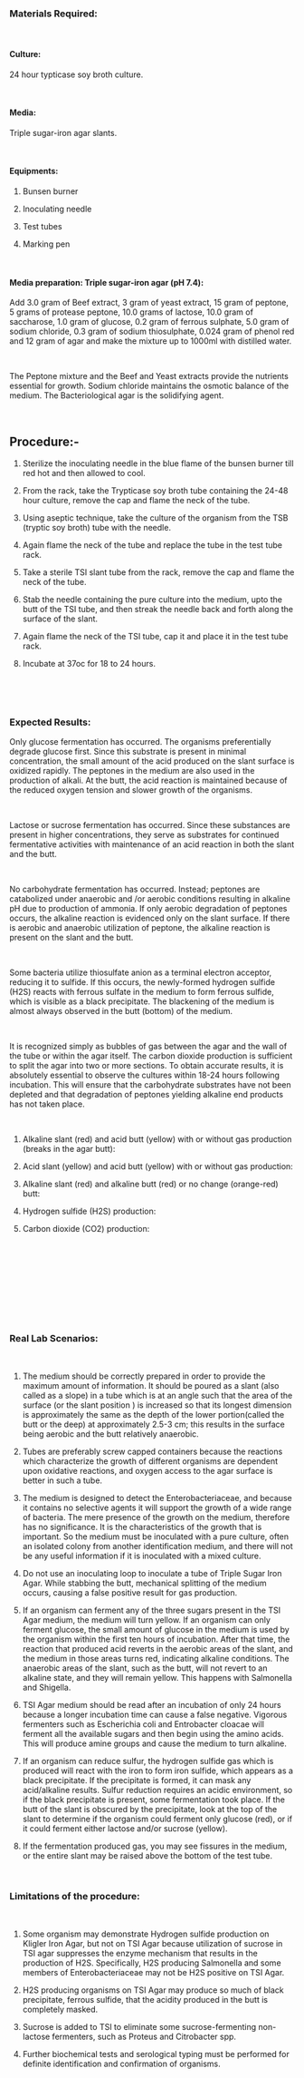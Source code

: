 ### Materials Required:

&nbsp;

#### Culture:
 

24 hour typticase soy broth culture.

 

&nbsp;

#### Media:
 

Triple sugar-iron agar slants.

 

&nbsp;

#### Equipments:
 

1. Bunsen burner

2. Inoculating needle

3. Test tubes

4. Marking pen
 

&nbsp;

#### Media preparation: Triple sugar-iron agar (pH 7.4):
 

Add 3.0 gram of Beef extract, 3 gram of yeast extract, 15 gram of peptone, 5 grams of protease peptone, 10.0 grams of lactose, 10.0 gram of saccharose, 1.0 gram of glucose, 0.2 gram of ferrous sulphate, 5.0 gram of sodium chloride, 0.3 gram of sodium thiosulphate, 0.024 gram of phenol red and 12 gram of agar and make the mixture up to 1000ml with distilled water.

&nbsp;

The Peptone mixture and the Beef and Yeast extracts provide the nutrients essential for growth. Sodium chloride maintains the osmotic balance of the medium. The Bacteriological agar is the solidifying agent.

&nbsp;

## Procedure:-
 

1. Sterilize the inoculating needle in the blue flame of the bunsen burner till red hot and then allowed to cool.

2. From the rack, take the Trypticase soy broth tube containing the 24-48 hour culture, remove the cap and flame the neck of the tube.

3. Using aseptic technique, take the culture of the organism from the TSB (tryptic soy broth) tube with the needle.

4. Again flame the neck of the tube and replace the tube in the test tube rack.

5. Take a sterile TSI slant tube from the rack, remove the cap and flame the neck of the tube.

6. Stab the needle containing the pure culture into the medium, upto the butt of the TSI tube, and then streak the needle back and forth along the surface of the slant.

7. Again flame the neck of the TSI tube, cap it and place it in the test tube rack.

8. Incubate at 37oc for 18 to 24 hours.
 

&nbsp;

&nbsp;


### Expected Results:
 

Only glucose fermentation has occurred. The organisms preferentially degrade glucose first. Since this substrate is present in minimal concentration, the small amount of the acid produced on the slant surface is oxidized rapidly. The peptones in the medium are also used in the production of alkali. At the butt, the acid reaction is maintained because of the reduced oxygen tension and slower growth of the organisms.

 
&nbsp;


Lactose or sucrose fermentation has occurred. Since these substances are present in higher concentrations, they serve as substrates for continued fermentative activities with maintenance of an acid reaction in both the slant and the butt.

 
&nbsp;


No carbohydrate fermentation has occurred. Instead; peptones are catabolized under anaerobic and /or aerobic conditions resulting in alkaline pH due to production of ammonia. If only aerobic degradation of peptones occurs, the alkaline reaction is evidenced only on the slant surface. If there is aerobic and anaerobic utilization of peptone, the alkaline reaction is present on the slant and the butt.

&nbsp;

 

Some bacteria utilize thiosulfate anion as a terminal electron acceptor, reducing it to sulfide. If this occurs, the newly-formed hydrogen sulfide   (H2S) reacts with ferrous sulfate in the medium to form ferrous sulfide, which is visible as a black precipitate. The blackening of the medium is almost always observed in the butt (bottom) of the medium.

&nbsp;

It is recognized simply as bubbles of gas between the agar and the wall of the tube or within the agar itself. The carbon dioxide production is sufficient to split the agar into two or more sections. To obtain accurate results, it is absolutely essential to observe the cultures within 18-24 hours following incubation. This will ensure that the carbohydrate substrates have not been depleted and that degradation of peptones yielding alkaline end products has not taken place.

 
&nbsp;


1. Alkaline slant (red) and acid butt (yellow) with or without gas production (breaks in the agar butt):

2. Acid slant (yellow) and acid butt (yellow) with or without gas production:

3. Alkaline slant (red) and alkaline butt (red) or no change (orange-red) butt:

4. Hydrogen sulfide (H2S) production:

5. Carbon dioxide (CO2) production:

&nbsp;

<img src="images/1.jpg" title="" />

&nbsp;

<img src="images/2.jpg" title="" />

&nbsp;

&nbsp;

### Real Lab Scenarios:
 
&nbsp;

1.	The medium should be correctly prepared in order to provide the maximum amount of information. It should be poured as a slant (also called as a slope) in a tube which is at an angle such that the area of the surface (or the slant position ) is increased so that its longest dimension is approximately the same as the depth of the lower portion(called the butt or the deep) at approximately 2.5-3 cm; this results in the surface being aerobic and the butt relatively anaerobic.

2.	Tubes are preferably screw capped containers because the reactions which characterize the growth of different organisms are dependent upon oxidative reactions, and oxygen access to the agar surface is better in such a tube.


3. The medium is designed to detect the Enterobacteriaceae, and because it contains no selective agents it will support the growth of a wide range of bacteria. The mere presence of the growth on the medium, therefore has no significance.  It is the characteristics of the growth that is important. So the medium must be inoculated with a pure culture, often an isolated colony from another identification medium, and there will not be any useful information if it is inoculated with a mixed culture.

4. Do not use an inoculating loop to inoculate a tube of Triple Sugar Iron Agar. While stabbing the butt, mechanical splitting of the medium occurs, causing a false positive result for gas production.


5.	If an organism can ferment any of the three sugars present in the TSI Agar medium, the medium will turn yellow. If an organism can only ferment glucose, the small amount of glucose in the medium is used by the organism within the first ten hours of incubation. After that time, the reaction that produced acid reverts in the aerobic areas of the slant, and the medium in those areas turns red, indicating alkaline conditions. The anaerobic areas of the slant, such as the butt, will not revert to an alkaline state, and they will remain yellow. This happens with Salmonella and Shigella.

6.	TSI Agar medium should be read after an incubation of only 24 hours because a longer incubation time can cause a false negative. Vigorous fermenters such as Escherichia coli and Entrobacter cloacae will ferment all the available sugars and then begin using the amino acids. This will produce amine groups and cause the medium to turn alkaline.

7. If an organism can reduce sulfur, the hydrogen sulfide gas which is produced will react with the iron to form iron sulfide, which appears as a black precipitate. If the precipitate is formed, it can mask any acid/alkaline results. Sulfur reduction requires an acidic environment, so if the black precipitate is present, some fermentation took place. If the butt of the slant is obscured by the precipitate, look at the top of the slant to determine if the organism could ferment only glucose (red), or if it could ferment either lactose and/or sucrose (yellow).

8.	If the fermentation produced gas, you may see fissures in the medium, or the entire slant may be raised above the bottom of the test tube.
 
 
&nbsp;

### Limitations of the procedure:
 
&nbsp;

1.	Some organism may demonstrate Hydrogen sulfide production on Kligler Iron Agar, but not on TSI Agar because utilization of sucrose in TSI agar suppresses the enzyme mechanism that results in the production of H2S. Specifically, H2S producing Salmonella and some members of Enterobacteriaceae may not be H2S positive on TSI Agar.

2.	H2S producing organisms on TSI Agar may produce so much of black precipitate, ferrous sulfide, that the acidity produced in the butt is completely masked.


3.	Sucrose is added to TSI to eliminate some sucrose-fermenting non-lactose fermenters, such as Proteus and Citrobacter spp.

4.	Further biochemical tests and serological typing must be performed for definite identification and confirmation of organisms.
